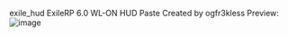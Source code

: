 exile_hud
ExileRP 6.0 WL-ON HUD Paste
Created by ogfr3kless
Preview: 
![image](https://github.com/Fr3kless/exile_hud/assets/73782648/c38b8dc8-a006-498c-92c0-05dc7160395a)
